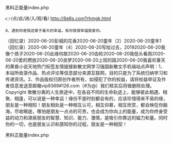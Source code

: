 
黑料正能量index.php




👉/点/此/进/入/观/看/ http://6e6s.com?rhmgk.html




	8、遇到你是我这辈子最大的幸运，有你我很幸福我爱你。
（回忆录）2020-06-20彭城的花香2020-06-20童年（2）2020-06-20童年1（回忆录）2020-06-20童年（4）2020-06-20写给过去，20192020-06-20我像个孩子2020-06-20此缘何故2020-06-20齿轮2020-06-20我低头看雨2020-06-20爱的燃放2020-06-20良梦2020-06-20上班的路2020-06-20我喜欢春天的黄昏小说天地热门标签友情链接新散文网学习强国新散文手机端站点声明：1、本站所收录作品、热点评论等信息部分来源互联网，目的只是为了系统归纳学习和传递资讯。2、作品版权归原创作者所有，如侵犯了你的权益，请将权益举证及作者信息发送至邮箱vip9369#126.com（#为@）我们核实后将做删除处理。Copyright
聚散分离的人生旅途中，在各自不同的生命轨迹上，能够彼此相遇、相聚、相逢，可以说是一种幸运！缘份不是时刻都会有的，应该珍惜得来不易的缘，朋友是一种相知！朋友相处是一种相互认可，相互仰慕，相互欣赏，都会映在你脑海，尽收眼底，哪怕是朋友一点点的可贵，也会成为你向上的能量，成为你终身受益的动力和源泉朋友的智慧、知识、能力、激情，是吸引你靠近的磁力和量。同时你的一切，也是朋友认识和感知你的过程，朋友是一种相契！



黑料正能量index.php
